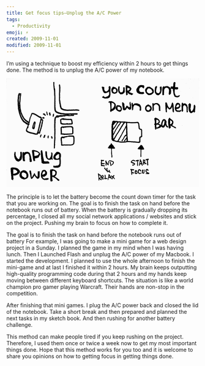 ```yaml
---
title: Get focus tips—Unplug the A/C Power
tags:
  - Productivity
emoji: ⚡️
created: 2009-11-01
modified: 2009-11-01
---
```


I’m using a technique to boost my efficiency within 2 hours to get things done. The method is to unplug the A/C power of my notebook.

![](./images/get-focus-tips-unplug-ac-power.png)

The principle is to let the battery become the count down timer for the task that you are working on. The goal is to finish the task on hand before the notebook runs out of battery. When the battery is gradually dropping its percentage, I closed all my social network applications / websites and stick on the project. Pushing my brain to focus on how to complete it.

The goal is to finish the task on hand before the notebook runs out of battery For example, I was going to make a mini game for a web design project in a Sunday. I planned the game in my mind when I was having lunch. Then I Launched Flash and unplug the A/C power of my Macbook. I started the development. I planned to use the whole afternoon to finish the mini-game and at last I finished it within 2 hours. My brain keeps outputting high-quality programming code during that 2 hours and my hands keep moving between different keyboard shortcuts. The situation is like a world champion pro gamer playing Warcraft. Their hands are non-stop in the competition.

After finishing that mini games. I plug the A/C power back and closed the lid of the notebook. Take a short break and then prepared and planned the next tasks in my sketch book. And then rushing for another battery challenge.

This method can make people tired if you keep rushing on the project. Therefore, I used them once or twice a week now to get my most important things done. Hope that this method works for you too and it is welcome to share you opinions on how to getting focus in getting things done.